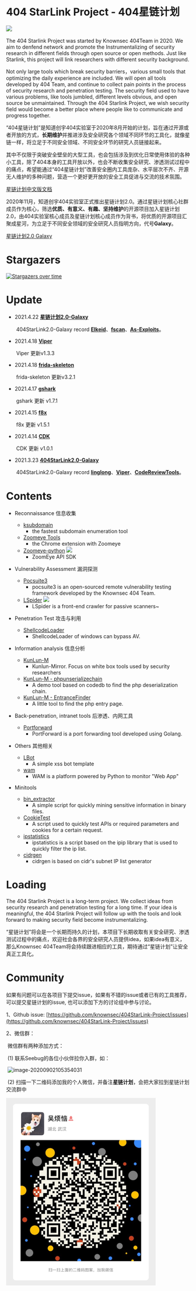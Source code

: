 # 404 StarLink Project - 404星链计划

![](./logo.png)

The  404 Starlink Project was started by Knownsec 404Team in 2020. We aim to denfend network and promote the  Instrumentalizing  of security research in different fields through open source or open methods. Just like Starlink, this project will link researchers with different security background.

Not only large tools which break security barriers，various small tools that optimizing the daily experience are included. We will open all tools developed by 404 Team, and continue to collect pain points in the process of security research and penetration testing.  The security field used to have various problems, like   tools jumbled, different levels obvious, and open source be unmaintained. Through the 404 Starlink Project, we wish security field would become a better place where people like to communicate and progress together.


“404星链计划”是知道创宇404实验室于2020年8月开始的计划，旨在通过开源或者开放的方式，**长期维护**并推进涉及安全研究各个领域不同环节的工具化，就像星链一样，将立足于不同安全领域、不同安全环节的研究人员链接起来。

其中不仅限于突破安全壁垒的大型工具，也会包括涉及到优化日常使用体验的各种小工具，除了404本身的工具开放以外，也会不断收集安全研究、渗透测试过程中的痛点，希望能通过“404星链计划”改善安全圈内工具庞杂、水平层次不齐、开源无人维护的多种问题，营造一个更好更开放的安全工具促进与交流的技术氛围。

[星链计划中文版文档](./README_zh.md)

2020年11月，知道创宇404实验室正式推出星链计划2.0。通过星链计划核心社群成员作为核心，筛选**优质、有意义、有趣、坚持维护**的开源项目加入星链计划2.0，由404实验室核心成员及星链计划核心成员作为背书，将优质的开源项目汇聚成星河，为立足于不同安全领域的安全研究人员指明方向，代号**Galaxy**。

[星链计划2.0 Galaxy](https://github.com/knownsec/404StarLink2.0-Galaxy)

# Stargazers 

[![Stargazers over time](https://starchart.cc/knownsec/404StarLink-Project.svg)](https://starchart.cc/knownsec/404StarLink-Project)



# Update

- 2021.4.22 [**星链计划2.0-Galaxy**](https://github.com/knownsec/404StarLink2.0-Galaxy)

  ​	404StarLink2.0-Galaxy record [**Elkeid**](https://github.com/knownsec/404StarLink2.0-Galaxy/blob/master/TOOLS_README.md#Elkeid)、[**fscan**](https://github.com/knownsec/404StarLink2.0-Galaxy/blob/master/TOOLS_README.md#fscan)、[**As-Exploits**](https://github.com/knownsec/404StarLink2.0-Galaxy/blob/master/TOOLS_README.md#As-Exploits)。

- 2021.4.18 [**Viper**](https://github.com/FunnyWolf/Viper)

  ​	Viper 更新v1.3.3

- 2021.4.18 [**frida-skeleton**](https://github.com/Margular/frida-skeleton)

   ​	frida-skeleton 更新v3.2.1

- 2021.4.17 [**gshark**](https://github.com/madneal/gshark)

   ​	gshark 更新 v1.7.1

- 2021.4.15 [**f8x**](https://github.com/ffffffff0x/f8x)

   ​	f8x 更新 v1.5.1

- 2021.4.14 [**CDK**](https://github.com/cdk-team/CDK)

   ​	CDK 更新 v1.0.1

- 2021.3.23 [**404StarLink2.0-Galaxy**](https://github.com/knownsec/404StarLink2.0-Galaxy)

  	​	404StarLink2.0-Galaxy record [**linglong**](https://github.com/knownsec/404StarLink2.0-Galaxy/blob/master/TOOLS_README.md#linglong-)、[**Viper**](https://github.com/knownsec/404StarLink2.0-Galaxy/blob/master/TOOLS_README.md#viper-)、[**CodeReviewTools**](https://github.com/knownsec/404StarLink2.0-Galaxy/blob/master/TOOLS_README.md#codereviewtools-)。

# Contents

- Reconnaissance 信息收集
    * [ksubdomain](https://github.com/knownsec/404StarLink-Project/blob/master/TOOLS_README.md#ksubdomain) 
        * the fastest subdomain enumeration tool
    * [Zoomeye Tools](https://github.com/knownsec/404StarLink-Project/blob/master/TOOLS_README.md#zoomeye-tools)
        * the Chrome extension with Zoomeye
    * [Zoomeye-python](https://github.com/knownsec/404StarLink-Project/blob/master/TOOLS_README.md#zoomeye-python) ![](https://img.shields.io/badge/-New-red) 
        * ZoomEye API SDK
    
- Vulnerability Assessment 漏洞探测
    * [Pocsuite3](https://github.com/knownsec/404StarLink-Project/blob/master/TOOLS_README.md#pocsuite3)
        * pocsuite3 is an open-sourced remote vulnerability testing framework developed by the Knownsec 404 Team.
    * [LSpider](https://github.com/knownsec/404StarLink-Project/blob/master/TOOLS_README.md#lspider) ![](https://img.shields.io/badge/-New-red)
        * LSpider is a front-end crawler for passive scanners~
    
- Penetration Test 攻击与利用
    * [ShellcodeLoader](https://github.com/knownsec/404StarLink-Project/blob/master/TOOLS_README.md#shellcodeloader)
        * ShellcodeLoader of windows can bypass AV.

- Information analysis 信息分析
    * [KunLun-M](https://github.com/knownsec/404StarLink-Project/blob/master/TOOLS_README.md#kunlun-m)
        * Kunlun-Mirror. Focus on white box tools used by security researchers
    * [KunLun-M - phpunserializechain](https://github.com/knownsec/404StarLink-Project/blob/master/TOOLS_README.md#kunlun-m---phpunserializechain)
        * A demo tool based on codedb to find the php deserialization chain.
    * [KunLun-M - EntranceFinder](https://github.com/knownsec/404StarLink-Project/blob/master/TOOLS_README.md#kunlun-m---EntranceFinder)
        * A little tool to find the php entry page.

- Back-penetration, intranet tools  后渗透、内网工具
    * [Portforward](https://github.com/knownsec/404StarLink-Project/blob/master/TOOLS_README.md#portforward)
        * PortForward is a port forwarding tool developed using Golang.

- Others 其他相关
    * [LBot](https://github.com/knownsec/404StarLink-Project/blob/master/TOOLS_README.md#lbot)
        * A simple xss bot template
    * [wam](https://github.com/knownsec/404StarLink-Project/blob/master/TOOLS_README.md#wam)
        * WAM is a platform powered by Python to monitor "Web App"

- Minitools
    * [bin_extractor](https://github.com/knownsec/404StarLink-Project/blob/master/TOOLS_README.md#bin_extractor)
        * A simple script for quickly mining sensitive information in binary files.
    * [CookieTest](https://github.com/knownsec/404StarLink-Project/blob/master/TOOLS_README.md#cookietest)
        * A script used to quickly test APIs or required parameters and cookies for a certain request.
    * [ipstatistics](https://github.com/knownsec/404StarLink-Project/blob/master/TOOLS_README.md#ipstatistics)
        * ipstatistics is a script based on the ipip library that is used to quickly filter the ip list.
    * [cidrgen](https://github.com/knownsec/404StarLink-Project/blob/master/TOOLS_README.md#cidrgen)
        * cidrgen is based on cidr's subnet IP list generator


# Loading

The 404 Starlink Project is a long-term project. We collect ideas from security research and penetration testing for a long time. If your idea is meaningful, the 404 Starlink Project will follow up with the tools and look forward to making security field become instrumentalizing.



“星链计划”将会是一个长期而持久的计划，本项目下长期收取有关安全研究、渗透测试过程中的痛点，欢迎社会各界的安全研究人员提供idea，如果idea有意义，那么Knownsec 404Team将会持续跟进相应的工具，期待通过“星链计划”让安全真正工具化。



# Community

如果有问题可以在各项目下提交issue，如果有不错的issue或者已有的工具推荐，可以提交星链计划的issue, 也可以添加下方的讨论组中参与讨论。

1、Github issue: [https://github.com/knownsec/404StarLink-Project/issues](https://github.com/knownsec/404StarLink-Project/issues)

2、微信群：

​	微信群有两种添加方式：

​	(1) 联系Seebug的各位小伙伴拉你入群，如：

​	![image-20200902105354031](./init1.png)

​	(2) 扫描一下二维码添加我的个人微信，并备注**星链计划**，会把大家拉到星链计划交流群中

<img src="./init2.png" alt="image-20200902105546332" style="zoom:50%;" />